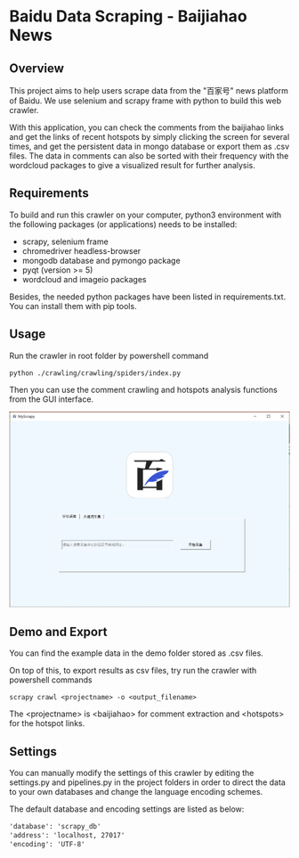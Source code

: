 # Baidu Data Scraping - Baijiahao News

## Overview

This project aims to help users scrape data from the "百家号" news platform of Baidu. We use selenium and scrapy frame with python to build this web crawler. 

With this application, you can check the comments from the baijiahao links and get the links of recent hotspots by simply clicking the screen for several times, and get the persistent data in mongo database or export them as .csv files. The data in comments can also be sorted with their frequency with the wordcloud packages to give a visualized result for further analysis.

## Requirements

To build and run this crawler on your computer, python3 environment with the following packages (or applications) needs to be installed:

- scrapy, selenium frame
- chromedriver headless-browser
- mongodb database and pymongo package
- pyqt (version >= 5)
- wordcloud and imageio packages

Besides, the needed python packages have been listed in requirements.txt. You can install them with pip tools.

## Usage

Run the crawler in root folder by powershell command

```
python ./crawling/crawling/spiders/index.py
```

Then you can use the comment crawling and hotspots analysis functions from the GUI interface.

![](demo/demo1.png)

## Demo and Export

You can find the example data in the demo folder stored as .csv files. 

On top of this, to export results as csv files, try run the crawler with powershell commands

```
scrapy crawl <projectname> -o <output_filename>
```

The <projectname\> is \<baijiahao> for comment extraction and \<hotspots> for the hotspot links.

## Settings

You can manually modify the settings of this crawler by editing the settings.py and pipelines.py in the project folders in order to direct the data to your own databases and change the language encoding schemes.

The default database and encoding settings are listed as below:

```
'database': 'scrapy_db'
'address': 'localhost, 27017'
'encoding': 'UTF-8'
```



